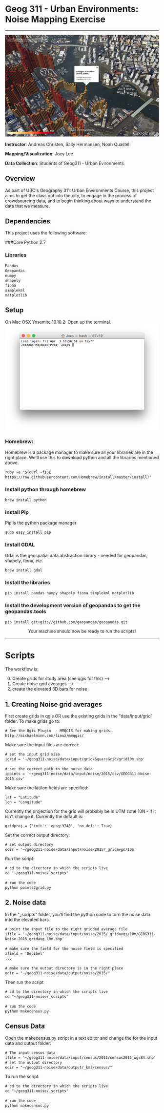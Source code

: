 # Geog 311 - Urban Environments: Noise Mapping Exercise

***

![](assets/img-readme/noise-1.png)

**Instructor**: Andreas Christen, Sally Hermansen, Noah Quastel

**Mapping/Visualization**: Joey Lee

**Data Collection**: Students of Geog311 - Urban Evironments

## Overview
As part of UBC's Geography 311: Urban Environments Course, this project aims to get the class out into the city, to engage in the process of crowdsourcing data, and to begin thinking about ways to understand the data that we measure.   

## Dependencies
This project uses the following software:

###Core
	Python 2.7
	
### Libraries
	Pandas
	Geopandas
	numpy
	shapely
	fiona
	simplekml
	matplotlib

## Setup
On Mac OSX Yosemite 10.10.2: Open up the terminal.
![](assets/img-readme/terminal.png)

### Homebrew:
Homebrew is a package manager to make sure all your libraries are in the right place. We'll use this to download python and all the libraries mentioned above.

	ruby -e "$(curl -fsSL https://raw.githubusercontent.com/Homebrew/install/master/install)"
	
### Install python through homebrew

	brew install python

### install Pip
Pip is the python package manager 

	sudo easy_install pip

### Install GDAL
Gdal is the geospatial data abstraction library - needed for geopandas, shapely, fiona, etc.

	brew install gdal

### Install the libraries

	pip install pandas numpy shapely fiona simplekml matplotlib

### Install the development version of geopandas to get the geopandas.tools
	
	pip install git+git://github.com/geopandas/geopandas.git


<center>Your machine should now be ready to run the scripts! </center>

***
# Scripts

The workflow is: 

0. Create grids for study area (see qgis for this) --> 
1. Create noise grid averages --> 
2. create the elevated 3D bars for noise

## 1. Creating Noise grid averages

First create grids in qgis OR use the existing grids in the "data/input/grid" folder. To make grids go to: 
	
	# See the Qgis Plugin  - MMQGIS for making grids:
	http://michaelminn.com/linux/mmqgis/
	

Make sure the input files are correct:

	# set the input grid size
	igrid = '~/geog311-noise/data/input/grid/SquareGrid/grid10m.shp'
	
	# set the correct path to the noise data
	ipoints = '~/geog311-noise/data/input/noise/2015/csv/GEOG311-Noise-2015.csv'
	
Make sure the lat/lon fields are specified:

	lat = "Latitude"
	lon = "Longitude"
	
Currently the projection for the grid will probably be in  UTM zone 10N - if it isn't change it. Currently the default is:

	gridproj = {'init': 'epsg:3740', 'no_defs': True}
	
Set the correct output directory:

	# set output directory
	odir = '~/geog311-noise/data/input/noise/2015/_gridavgs/10m'


Run the script:

	# cd to the directory in which the scripts live
	cd "~/geog311-noise/_scripts"
	
	# run the code
	python points2grid.py

## 2. Noise data

In the "_scripts" folder, you'll find the python code to turn the noise data into the elevated bars.
	
	# point the input file to the right gridded average file
	ifile = '~/geog311-noise/data/input/noise/2015/_gridavgs/10m/GEOG311-Noise-2015_gridavg_10m.shp'
	
	# make sure the field for the noise field is specified
	zfield = 'Decibel'
	...
	
	# make sure the output directory is in the right place
	odir = "~/geog311-noise/data/output/noise/2015/"

Then run the script

	# cd to the directory in which the scripts live
	cd "~/geog311-noise/_scripts"
	
	# run the code
	python makecensus.py
	
	
## Census Data
Open the makecensus.py script in a text editor and change the for the input data and output folder:

	# The input census data
	ifile = '~/geog311-noise/data/input/census/2011/census2011_wgs84.shp'
	# set the output directory
	odir = "~/geog311-noise/data/output/_kml/census/"

	
To run the script:
	
	# cd to the directory in which the scripts live
	cd "~/geog311-noise/_scripts"
	
	# run the code
	python makecensus.py

